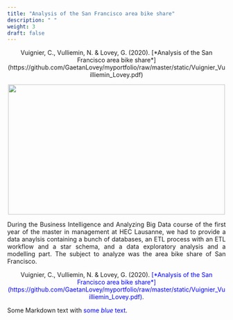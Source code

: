 ```yaml
---
title: "Analysis of the San Francisco area bike share"
description: " "
weight: 3
draft: false
---
```

<center> Vuignier, C., Vulliemin, N. & Lovey, G. (2020). [*Analysis of the San Francisco area bike share*](https://github.com/GaetanLovey/myportfolio/raw/master/static/Vuignier_Vuilliemin_Lovey.pdf)</center>

</p>

<p align="center">
  <img src="/bike.png" width="500" height="300"/>
</p>

</p>

<p style="text-align:justify;">During the Business Intelligence and Analyzing Big Data course of the first year of the master in management at HEC Lausanne, we had to provide a data anaylsis containing a bunch of databases, an ETL process with an ETL workflow and a star schema, and a data exploratory analysis and a modelling part. The subject to analyze was the area bike share of San Francisco.</p>  


<center> Vuignier, C., Vulliemin, N. & Lovey, G. (2020). <span style="color:blue">[*Analysis of the San Francisco area bike share*](https://github.com/GaetanLovey/myportfolio/raw/master/static/Vuignier_Vuilliemin_Lovey.pdf)</span>.</p></center>

Some Markdown text with <span style="color:blue">some *blue* text</span>.
 
